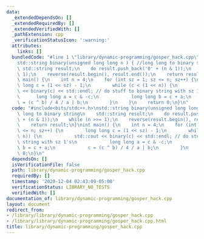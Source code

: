 ```yaml
---
data:
  _extendedDependsOn: []
  _extendedRequiredBy: []
  _extendedVerifiedWith: []
  _pathExtension: cpp
  _verificationStatusIcon: ':warning:'
  attributes:
    links: []
  bundledCode: "#line 1 \"library/dynamic-programming/gosper_hack.cpp\"\n#include<bits/stdc++.h>\n\
    std::string binary(unsigned long long n ) { //long long to binary string\n   \
    \ std::string result;\n    do result.push_back('0' + (n & 1));\n    while (n >>=\
    \ 1);\n    reverse(result.begin(), result.end());\n    return result;\n}\nint\
    \ main() {\n    int n = 4;\n    for (int sz = 1; sz <= n; sz++) {\n        long\
    \ long c = (1 << sz) - 1;\n        while (c < (1 << n)) {\n            std::cout\
    \ << binary(c) << std::endl; // do stuff to binary string with sz 1's\n      \
    \      long long a = c & -c;\n            long long b = c + a;\n            c\
    \ = (c ^ b) / 4 / a | b;\n        }\n    }\n    return 0;\n}\n"
  code: "#include<bits/stdc++.h>\nstd::string binary(unsigned long long n ) { //long\
    \ long to binary string\n    std::string result;\n    do result.push_back('0'\
    \ + (n & 1));\n    while (n >>= 1);\n    reverse(result.begin(), result.end());\n\
    \    return result;\n}\nint main() {\n    int n = 4;\n    for (int sz = 1; sz\
    \ <= n; sz++) {\n        long long c = (1 << sz) - 1;\n        while (c < (1 <<\
    \ n)) {\n            std::cout << binary(c) << std::endl; // do stuff to binary\
    \ string with sz 1's\n            long long a = c & -c;\n            long long\
    \ b = c + a;\n            c = (c ^ b) / 4 / a | b;\n        }\n    }\n    return\
    \ 0;\n}\n"
  dependsOn: []
  isVerificationFile: false
  path: library/dynamic-programming/gosper_hack.cpp
  requiredBy: []
  timestamp: '2020-12-04 02:43:09-05:00'
  verificationStatus: LIBRARY_NO_TESTS
  verifiedWith: []
documentation_of: library/dynamic-programming/gosper_hack.cpp
layout: document
redirect_from:
- /library/library/dynamic-programming/gosper_hack.cpp
- /library/library/dynamic-programming/gosper_hack.cpp.html
title: library/dynamic-programming/gosper_hack.cpp
---
```

